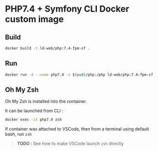 # PHP7.4 + Symfony CLI Docker custom image

## Build

```bash
docker build -t ld-web/php:7.4-fpm-sf .
```

## Run

```bash
docker run -d --name php7.4 -v $(pwd)/php:/php ld-web/php:7.4-fpm-sf
```

## Oh My Zsh

Oh My Zsh is installed into the container.

It can be launched from CLI :

```bash
docker exec -it php7.4 zsh
```

If container was attached to VSCode, then from a terminal using default bash, run `zsh`

> **TODO :** See how to make VSCode launch `zsh` directly
